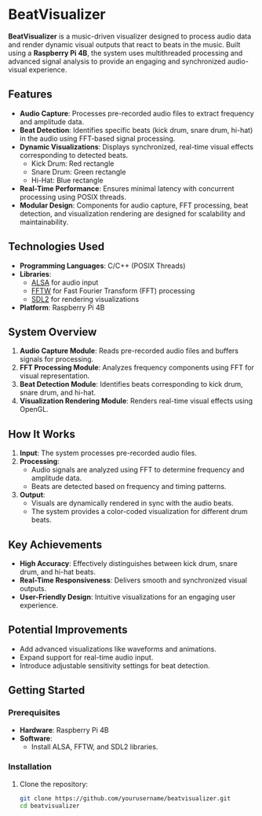# BeatVisualizer

**BeatVisualizer** is a music-driven visualizer designed to process audio data and render dynamic visual outputs that react to beats in the music. Built using a **Raspberry Pi 4B**, the system uses multithreaded processing and advanced signal analysis to provide an engaging and synchronized audio-visual experience.

## Features

- **Audio Capture**: Processes pre-recorded audio files to extract frequency and amplitude data.
- **Beat Detection**: Identifies specific beats (kick drum, snare drum, hi-hat) in the audio using FFT-based signal processing.
- **Dynamic Visualizations**: Displays synchronized, real-time visual effects corresponding to detected beats.
  - Kick Drum: Red rectangle
  - Snare Drum: Green rectangle
  - Hi-Hat: Blue rectangle
- **Real-Time Performance**: Ensures minimal latency with concurrent processing using POSIX threads.
- **Modular Design**: Components for audio capture, FFT processing, beat detection, and visualization rendering are designed for scalability and maintainability.

## Technologies Used

- **Programming Languages**: C/C++ (POSIX Threads)
- **Libraries**:
  - [ALSA](https://www.alsa-project.org/) for audio input
  - [FFTW](https://www.fftw.org/) for Fast Fourier Transform (FFT) processing
  - [SDL2](https://www.libsdl.org/) for rendering visualizations
- **Platform**: Raspberry Pi 4B

## System Overview

1. **Audio Capture Module**: Reads pre-recorded audio files and buffers signals for processing.
2. **FFT Processing Module**: Analyzes frequency components using FFT for visual representation.
3. **Beat Detection Module**: Identifies beats corresponding to kick drum, snare drum, and hi-hat.
4. **Visualization Rendering Module**: Renders real-time visual effects using OpenGL.

## How It Works

1. **Input**: The system processes pre-recorded audio files.
2. **Processing**:
   - Audio signals are analyzed using FFT to determine frequency and amplitude data.
   - Beats are detected based on frequency and timing patterns.
3. **Output**:
   - Visuals are dynamically rendered in sync with the audio beats.
   - The system provides a color-coded visualization for different drum beats.

## Key Achievements

- **High Accuracy**: Effectively distinguishes between kick drum, snare drum, and hi-hat beats.
- **Real-Time Responsiveness**: Delivers smooth and synchronized visual outputs.
- **User-Friendly Design**: Intuitive visualizations for an engaging user experience.

## Potential Improvements

- Add advanced visualizations like waveforms and animations.
- Expand support for real-time audio input.
- Introduce adjustable sensitivity settings for beat detection.

## Getting Started

### Prerequisites

- **Hardware**: Raspberry Pi 4B
- **Software**:
  - Install ALSA, FFTW, and SDL2 libraries.

### Installation

1. Clone the repository:
   ```bash
   git clone https://github.com/yourusername/beatvisualizer.git
   cd beatvisualizer
